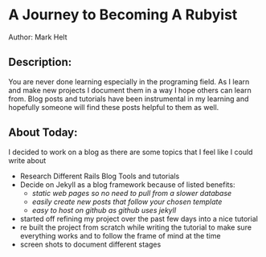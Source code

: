 A Journey to Becoming A Rubyist
==============================

Author:
Mark Helt

Description:
------------
You are never done learning especially in the programing field.  As I learn and make new projects I document them in a way I hope others can learn from.  Blog posts and tutorials have been instrumental in my learning and hopefully someone will find these posts helpful to them as well.

About Today:
------------
I decided to work on a blog as there are some topics that I feel like I could write about

* Research Different Rails Blog Tools and tutorials
* Decide on Jekyll as a blog framework because of listed benefits:
  * _static web pages so no need to pull from a slower database_
  * _easily create new posts that follow your chosen template_
  * _easy to host on github as github uses jekyll_
* started off refining my project over the past few days into a nice tutorial
* re built the project from scratch while writing the tutorial to make sure everything works and to follow the frame of mind at the time
* screen shots to document different stages
